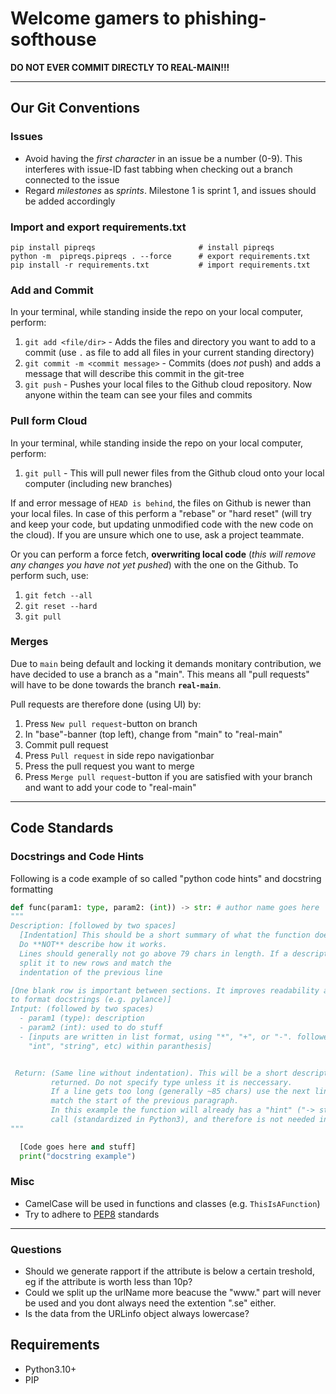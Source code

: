# Welcome gamers to phishing-softhouse #

**DO NOT EVER COMMIT DIRECTLY TO REAL-MAIN!!!**

***

## Our Git Conventions ##

### Issues ###

- Avoid having the *first character* in an issue be a number (0-9). This interferes with issue-ID fast tabbing when checking out a branch connected to the issue
- Regard *milestones* as *sprints*. Milestone 1 is sprint 1, and issues should be added accordingly

### Import and export requirements.txt
```shell
pip install pipreqs                       # install pipreqs
python -m  pipreqs.pipreqs . --force      # export requirements.txt
pip install -r requirements.txt           # import requirements.txt
```



### Add and Commit ###

In your terminal, while standing inside the repo on your local computer, perform:
1. `git add <file/dir>` - Adds the files and directory you want to add to a commit (use `.` as file to add all files in your current standing directory)
2. `git commit -m <commit message>` - Commits (does *not* push) and adds a message that will describe this commit in the git-tree
3. `git push` - Pushes your local files to the Github cloud repository. Now anyone within the team can see your files and commits

### Pull form Cloud ###

In your terminal, while standing inside the repo on your local computer, perform:
1. `git pull` - This will pull newer files from the Github cloud onto your local computer (including new branches)

If and error message of `HEAD is behind`, the files on Github is newer than your local files.
In case of this perform a "rebase" or "hard reset" (will try and keep your code, but updating unmodified code with the new code on the cloud). If you are unsure which one to use, ask a project teammate.

Or you can perform a force fetch, **overwriting local code** (*this will remove any changes you have not yet pushed*) with the one on the Github. To perform such, use:
1. `git fetch --all`
2. `git reset --hard`
3. `git pull`

### Merges ###

Due to `main` being default and locking it demands monitary contribution, we have decided to use a branch as a "main".
This means all "pull requests" will have to be done towards the branch **`real-main`**.

Pull requests are therefore done (using UI) by:  
1. Press ``New pull request``-button on branch  
2. In "base"-banner (top left), change from "main" to "real-main"
3. Commit pull request
4. Press ``Pull request`` in side repo navigationbar
5. Press the pull request you want to merge
6. Press ``Merge pull request``-button if you are satisfied with your branch and want to add your code to "real-main"

***


## Code Standards ##
### Docstrings and Code Hints ###

Following is a code example of so called "python code hints" and docstring formatting

```py
def func(param1: type, param2: (int)) -> str: # author name goes here
"""
Description: [followed by two spaces]  
  [Indentation] This should be a short summary of what the function does and how to use it.
  Do **NOT** describe how it works.
  Lines should generally not go above 79 chars in length. If a description is long, kindly
  split it to new rows and match the
  indentation of the previous line

[One blank row is important between sections. It improves readability and allows interpreters
to format docstrings (e.g. pylance)]
Intput: (followed by two spaces)  
  - param1 (type): description
  - param2 (int): used to do stuff
  - [inputs are written in list format, using "*", "+", or "-". followed by the type (e.g.
    "int", "string", etc) within paranthesis]


 Return: (Same line without indentation). This will be a short description of what is being
         returned. Do not specify type unless it is neccessary.
         If a line gets too long (generally ~85 chars) use the next line and indent it to
         match the start of the previous paragraph.
         In this example the function will already has a "hint" ("-> str") in the function
         call (standardized in Python3), and therefore is not needed in the "return" docstring
"""

  [Code goes here and stuff]
  print("docstring example")
```

### Misc ###

- CamelCase will be used in functions and classes (e.g. `ThisIsAFunction`)
- Try to adhere to [PEP8](https://peps.python.org/pep-0008/) standards

***

### Questions ###
- Should we generate rapport if the attribute is below a certain treshold, eg if the attribute is worth less than 10p?
- Could we split up the urlName more beacuse the "www." part will never be used and you dont always need the extention ".se" either.
- Is the data from the URLinfo object always lowercase?

## Requirements ##

- Python3.10+
- PIP
